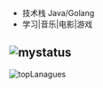 - 技术栈 Java/Golang
- 学习|音乐|电影|游戏

![mystatus](https://github-readme-stats.vercel.app/api?username=xxsdmxd&show_icons=true&theme=vue-dark&count_private=true)
- 
![topLanagues](https://github-readme-stats.vercel.app/api/top-langs?username=6yi&show_icons=true&theme=vue-dark&count_private=true)
